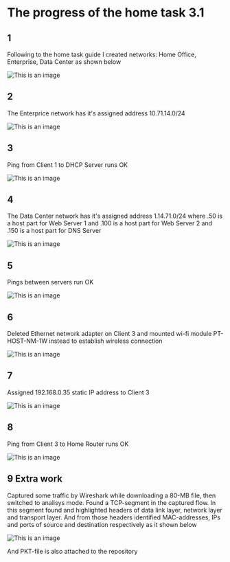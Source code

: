 # The progress of the home task 3.1

 ## 1
Following to the home task guide I created networks: Home Office, Enterprise, Data Center as shown below

![This is an image](https://github.com/Ihor-2022/DevOps_online_Kyiv_2022Q1Q2/blob/master/m3/task3.1/001.png)

 ## 2
The Enterprice network has it's assigned address 10.71.14.0/24

![This is an image](https://github.com/Ihor-2022/DevOps_online_Kyiv_2022Q1Q2/blob/master/m3/task3.1/002.png)

 ## 3
Ping from Client 1 to DHCP Server runs OK

![This is an image](https://github.com/Ihor-2022/DevOps_online_Kyiv_2022Q1Q2/blob/master/m3/task3.1/003.png)

 ## 4
The Data Center network has it's assigned address 1.14.71.0/24 where .50 is a host part for Web Server 1 and .100 is a host part for Web Server 2 and .150 is a host part for DNS Server

![This is an image](https://github.com/Ihor-2022/DevOps_online_Kyiv_2022Q1Q2/blob/master/m3/task3.1/004.png)

 ## 5
Pings between servers run OK

![This is an image](https://github.com/Ihor-2022/DevOps_online_Kyiv_2022Q1Q2/blob/master/m3/task3.1/005.png)

 ## 6
Deleted Ethernet network adapter on Client 3 and mounted wi-fi module PT-HOST-NM-1W instead to establish wireless connection

![This is an image](https://github.com/Ihor-2022/DevOps_online_Kyiv_2022Q1Q2/blob/master/m3/task3.1/006.png)

 ## 7
Assigned 192.168.0.35 static IP address to Client 3

![This is an image](https://github.com/Ihor-2022/DevOps_online_Kyiv_2022Q1Q2/blob/master/m3/task3.1/007.png)

 ## 8
Ping from Client 3 to Home Router runs OK

![This is an image](https://github.com/Ihor-2022/DevOps_online_Kyiv_2022Q1Q2/blob/master/m3/task3.1/008.png)

## 9 Extra work
Captured some traffic by Wireshark while downloading a 80-MB file, then switched to analisys mode.
Found a TCP-segment in the captured flow. In this segment found and highlighted headers of data link layer, network layer and transport layer.
And from those headers identified MAC-addresses, IPs and ports of source and destination respectively as it shown below

![This is an image](https://github.com/Ihor-2022/DevOps_online_Kyiv_2022Q1Q2/blob/master/m3/task3.1/009.jpg)

And PKT-file is also attached to the repository
